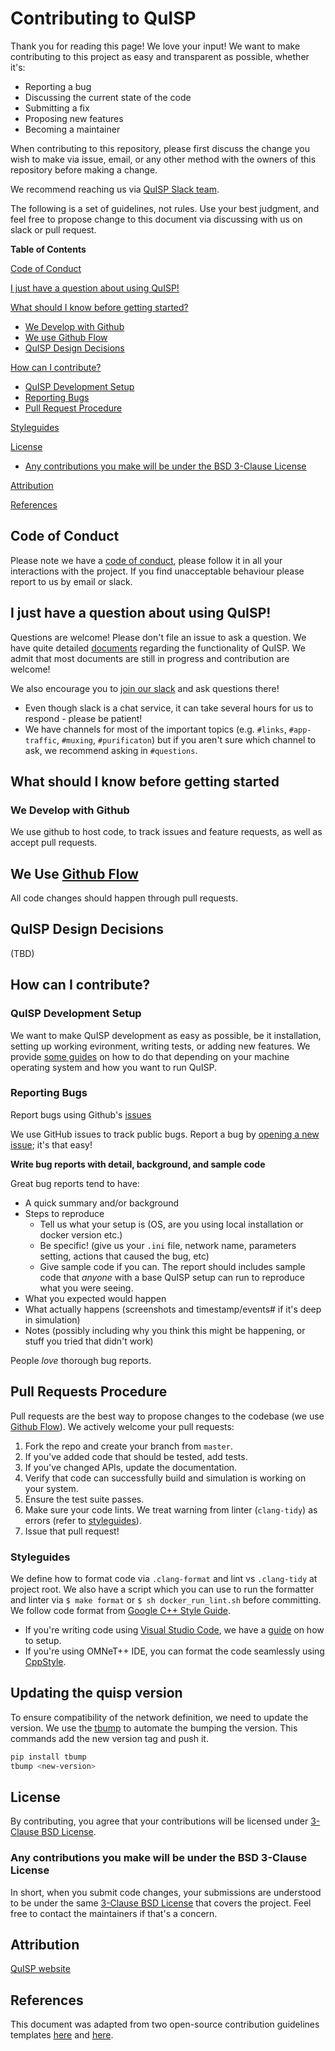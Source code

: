 # Contributing to QuISP

Thank you for reading this page! We love your input! We want to make contributing to this project as easy and transparent as possible, whether it's:

* Reporting a bug
* Discussing the current state of the code
* Submitting a fix
* Proposing new features
* Becoming a maintainer

When contributing to this repository, please first discuss the change you wish to make via issue,
email, or any other method with the owners of this repository before making a change.

We recommend reaching us via [QuISP Slack team](https://aqua-quisp.slack.com).

The following is a set of guidelines, not rules. Use your best judgment, and feel free to propose change to this document via discussing with us on slack or pull request.

**Table of Contents**

[Code of Conduct](#code-of-conduct)

[I just have a question about using QuISP!](#i-just-have-a-question-about-quisp)

[What should I know before getting started?](#what-should-i-know-before-getting-started)

  + [We Develop with Github](#we-develop-with-github)
  + [We use Github Flow](#we-use-github-flow)
  + [QuISP Design Decisions](#quisp-design-decisions)

[How can I contribute?](#how-can-i-contribute)

  + [QuISP Development Setup](#quisp-development-setup)
  + [Reporting Bugs](#reporting-bugs)
  + [Pull Request Procedure](#pull-request-procedure)

[Styleguides](#styleguides)

[License](#license)

  + [Any contributions you make will be under the BSD 3-Clause License](#any-contributions-you-make-will-be-under-the-bsd-3-clause-license)

[Attribution](#attribution)

[References](#references)

## Code of Conduct

Please note we have a [code of conduct](/CODE_OF_CONDUCT.md), please follow it in all your interactions with the project. If you find unacceptable behaviour please report to us by email or slack.

## I just have a question about using QuISP!

Questions are welcome! Please don't file an issue to ask a question.
We have quite detailed [documents](/doc) regarding the functionality of QuISP. We admit that most documents are still in progress and contribution are welcome!

We also encourage you to [join our slack](https://aqua-quisp.slack.com) and ask questions there!

* Even though slack is a chat service, it can take several hours for us to respond - please be patient!
* We have channels for most of the important topics (e.g. `#links`, `#app-traffic`, `#muxing`, `#purificaton`) but if you aren't sure which channel to ask, we recommend asking in `#questions`.

## What should I know before getting started

### We Develop with Github

We use github to host code, to track issues and feature requests, as well as accept pull requests.

## We Use [Github Flow](https://guides.github.com/introduction/flow/index.html)

All code changes should happen through pull requests.

## QuISP Design Decisions

(TBD)

## How can I contribute?

### QuISP Development Setup

We want to make QuISP development as easy as possible, be it installation, setting up working evironment, writing tests, or adding new features. We provide [some guides](https://github.com/sfc-aqua/quisp/wiki#3-setup-development-environment) on how to do that depending on your machine operating system and how you want to run QuISP.


### Reporting Bugs

Report bugs using Github's [issues](https://github.com/sfc-aqua/quisp/issues)

We use GitHub issues to track public bugs. Report a bug by [opening a new issue](https://github.com/sfc-aqua/quisp/issues/new/choose); it's that easy!

**Write bug reports with detail, background, and sample code**

Great bug reports tend to have:

* A quick summary and/or background
* Steps to reproduce
  + Tell us what your setup is (OS, are you using local installation or docker version etc.)
  + Be specific! (give us your `.ini` file, network name, parameters setting, actions that caused the bug, etc)
  + Give sample code if you can. The report should includes sample code that *anyone* with a base QuISP setup can run to reproduce what you were seeing.
* What you expected would happen
* What actually happens (screenshots and timestamp/events# if it's deep in simulation)
* Notes (possibly including why you think this might be happening, or stuff you tried that didn't work)

People *love* thorough bug reports.

## Pull Requests Procedure

Pull requests are the best way to propose changes to the codebase (we use [Github Flow](https://guides.github.com/introduction/flow/index.html)). We actively welcome your pull requests:

1. Fork the repo and create your branch from `master`.
2. If you've added code that should be tested, add tests.
3. If you've changed APIs, update the documentation.
4. Verify that code can successfully build and simulation is working on your system.
4. Ensure the test suite passes.
5. Make sure your code lints. We treat warning from linter (`clang-tidy`) as errors (refer to [styleguides](#styleguides)).
6. Issue that pull request!

### Styleguides

We define how to format code via `.clang-format` and lint vs `.clang-tidy` at project root. We also have a script which you can use to run the formatter and linter via `$ make format` or `$ sh docker_run_lint.sh` before committing. We follow code format from [Google C++ Style Guide](https://google.github.io/styleguide/cppguide.html).

* If you're writing code using [Visual Studio Code](https://code.visualstudio.com), we have a [guide](/doc/development_setup/vscode_setup.md) on how to setup.
* If you're using OMNeT++ IDE, you can format the code seamlessly using [CppStyle](https://github.com/wangzw/CppStyle).

## Updating the quisp version

To ensure compatibility of the network definition, we need to update the version.
We use the [tbump](https://github.com/your-tools/tbump) to automate the bumping
the version. This commands add the new version tag and push it.

```bash
pip install tbump
tbump <new-version>
```

## License

By contributing, you agree that your contributions will be licensed under [3-Clause BSD License](/LICENSE).

### Any contributions you make will be under the BSD 3-Clause License

In short, when you submit code changes, your submissions are understood to be under the same [3-Clause BSD License](/LICENSE) that covers the project. Feel free to contact the maintainers if that's a concern.

## Attribution

[QuISP website](https://aqua.sfc.wide.ad.jp/quisp_website/)

## References

This document was adapted from two open-source contribution guidelines templates [here](https://github.com/atom/atom/blob/master/CONTRIBUTING.md#pull-requests) and [here](https://gist.github.com/briandk/3d2e8b3ec8daf5a27a62).
